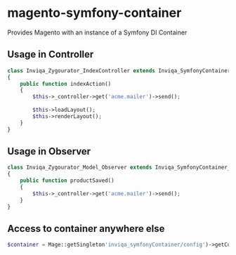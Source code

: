 # magento-symfony-container
Provides Magento with an instance of a Symfony DI Container

## Usage in Controller
```php
class Inviqa_Zygourator_IndexController extends Inviqa_SymfonyContainer_Controller_Base
{
    public function indexAction()
    {
        $this->_controller->get('acme.mailer')->send();
        
        $this->loadLayout();
        $this->renderLayout();
    }
}
```

## Usage in Observer
```php
class Inviqa_Zygourator_Model_Observer extends Inviqa_SymfonyContainer_Model_Observer
{
    public function productSaved()
    {
        $this->_controller->get('acme.mailer')->send();
    }
}
```

## Access to container anywhere else
```php
$container = Mage::getSingleton'inviqa_symfonyContainer/config')->getContainer();
```
